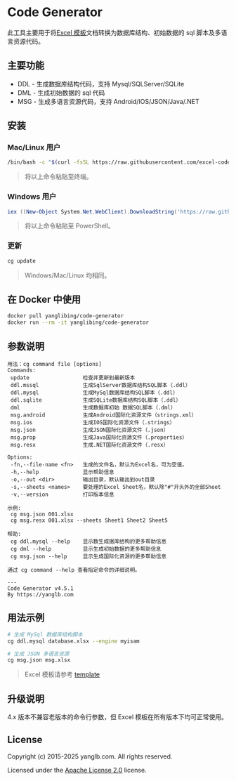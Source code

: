 # Code Generator

此工具主要用于将[Excel 模板](template)文档转换为数据库结构、初始数据的 sql 脚本及多语言资源代码。

## 主要功能

- DDL - 生成数据库结构代码，支持 Mysql/SQLServer/SQLite
- DML - 生成初始数据的 sql 代码
- MSG - 生成多语言资源代码，支持 Android/IOS/JSON/Java/.NET

## 安装

### Mac/Linux 用户

```sh
/bin/bash -c "$(curl -fsSL https://raw.githubusercontent.com/excel-code-generator/code-generator/master/install.sh)"
```

> 将以上命令粘贴至终端。

### Windows 用户

```ps1
iex ((New-Object System.Net.WebClient).DownloadString('https://raw.githubusercontent.com/excel-code-generator/code-generator/master/install.ps1'))
```

> 将以上命令粘贴至 PowerShell。

### 更新

```sh
cg update
```

> Windows/Mac/Linux 均相同。

## 在 Docker 中使用

```sh
docker pull yanglibing/code-generator
docker run --rm -it yanglibing/code-generator
```

## 参数说明

```text
用法：cg command file [options]
Commands: 
 update                 检查并更新到最新版本
 ddl.mssql              生成SqlServer数据库结构SQL脚本（.ddl）
 ddl.mysql              生成MySql数据库结构SQL脚本（.ddl）
 ddl.sqlite             生成SQLite数据库结构SQL脚本（.ddl）
 dml                    生成数据库初始 数据SQL脚本（.dml）
 msg.android            生成Android国际化资源文件（strings.xml）
 msg.ios                生成IOS国际化资源文件（.strings）
 msg.json               生成JSON国际化资源文件（.json）
 msg.prop               生成Java国际化资源文件（.properties）
 msg.resx               生成.NET国际化资源文件（.resx）

Options:
 -fn,--file-name <fn>   生成的文件名，默认为Excel名，可为空值。
 -h,--help              显示帮助信息
 -o,--out <dir>         输出目录，默认输出到out目录
 -s,--sheets <names>    要处理的Excel Sheet名，默认除"#"开头外的全部Sheet
 -v,--version           打印版本信息

示例: 
 cg msg.json 001.xlsx
 cg msg.resx 001.xlsx --sheets Sheet1 Sheet2 Sheet5

帮助: 
 cg ddl.mysql --help    显示数生成据库结构的更多帮助信息
 cg dml --help          显示生成初始数据的更多帮助信息
 cg msg.json --help     显示生成国际化资源的更多帮助信息

通过 cg command --help 查看指定命令的详细说明。

---
Code Generator v4.5.1
By https://yanglb.com
```

## 用法示例

```sh
# 生成 MySql 数据库结构脚本
cg ddl.mysql database.xlsx --engine myisam

# 生成 JSON 多语言资源
cg msg.json msg.xlsx
```

> Excel 模板请参考 [template](template)

## 升级说明

4.x 版本不兼容老版本的命令行参数，但 Excel 模板在所有版本下均可正常使用。

## License

Copyright (c) 2015-2025 yanglb.com. All rights reserved.

Licensed under the [Apache License 2.0](LICENSE) license.
